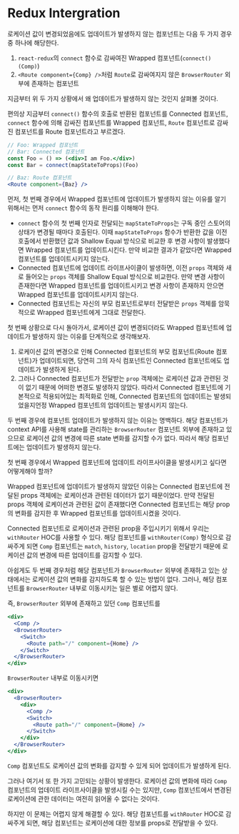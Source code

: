 # Redux Intergration

로케이션 값이 변경되었음에도 업데이트가 발생하지 않는 컴포넌트는 다음 두 가지 경우 중 하나에 해당한다.

1. `react-redux`의 `connect` 함수로 감싸여진 Wrapped 컴포넌트(`connect()(Comp)`)
2. `<Route component={Comp} />`처럼 `Route`로 감싸여지지 않은 `BrowserRouter` 외부에 존재하는 컴포넌트

지금부터 위 두 가지 상황에서 왜 업데이트가 발생하지 않는 것인지 살펴볼 것이다.

편의상 지금부터 `connect()` 함수의 호출로 반환된 컴포넌트를 Connected 컴포넌트, `connect` 함수에 의해 감싸진 컴포넌트를 Wrapped 컴포넌트, `Route` 컴포넌트로 감싸진 컴포넌트를 Route 컴포넌트라고 부르겠다.

```jsx
// Foo: Wrapped 컴포넌트
// Bar: Connected 컴포넌트
const Foo = () => (<div>I am Foo.</div>)
const Bar = connect(mapStateToProps)(Foo)

// Baz: Route 컴포넌트
<Route component={Baz} />
```

먼저, 첫 번째 경우에서 Wrapped 컴포넌트에 업데이트가 발생하지 않는 이유를 알기 위해서는 먼저 `connect` 함수의 동작 원리를 이해해야 한다.

* `connect` 함수의 첫 번째 인자로 전달되는 `mapStateToProps`는 구독 중인 스토어의 상태가 변경될 때마다 호출된다. 이때 `mapStateToProps` 함수가 반환한 값을 이전 호출에서 반환했던 값과 Shallow Equal 방식으로 비교한 후 변경 사항이 발생했다면 Wrapped 컴포넌트를 업데이트시킨다. 만약 비교한 결과가 같았다면 Wrapped 컴포넌트를 업데이트시키지 않는다.
* Connected 컴포넌트에 업데이트 라이프사이클이 발생하면, 이전 `props` 객체와 새로 들어오는 `props` 객체를 Shallow Equal 방식으로 비교한다. 만약 변경 사항이 존재한다면 Wrapped 컴포넌트를 업데이트시키고 변경 사항이 존재하지 안으면 Wrapped 컴포넌트를 업데이트시키지 않는다.
* Connected 컴포넌트는 자신의 부모 컴포넌트로부터 전달받은 `props` 객체를 암묵적으로 Wrapped 컴포넌트에게 그대로 전달한다.

첫 번째 상황으로 다시 돌아가서, 로케이션 값이 변경되더라도 Wrapped 컴포넌트에 업데이트가 발생하지 않는 이유를 단계적으로 생각해보자.

1. 로케이션 값의 변경으로 인해 Connected 컴포넌트의 부모 컴포넌트(Route 컴포넌트)가 업데이트되면, 당연히 그의 자식 컴포넌트인 Connected 컴포넌트에도 업데이트가 발생하게 된다.
2. 그러나 Connected 컴포넌트가 전달받는 `prop` 객체에는 로케이션 값과 관련된 것이 없기 때문에 어떠한 변경도 발생하지 않았다. 따라서 Connected 컴포넌트에 기본적으로 적용되어있는 최적화로 인해, Connected 컴포넌트의 업데이트는 발생되었을지언정 Wrapped 컴포넌트의 업데이트는 발생시키지 않는다.

두 번째 경우에 컴포넌트 업데이트가 발생하지 않는 이유는 명백하다. 해당 컴포넌트가 context API를 사용해 state를 관리하는 `BrowserRouter` 컴포넌트 외부에 존재하고 있으므로 로케이션 값의 변경에 따른 state 변화를 감지할 수가 없다. 따라서 해당 컴포넌트에는 업데이트가 발생하지 않는다.

첫 번째 경우에서 Wrapped 컴포넌트에 업데이트 라이프사이클을 발생시키고 싶다면 어떻게해야 할까?

Wrapped 컴포넌트에 업데이트가 발생하지 않았던 이유는 Connected 컴포넌트에 전달된 props 객체에는 로케이션과 관련된 데이터가 없기 때문이었다. 만약 전달된 props 객체에 로케이션과 관련된 값이 존재했다면 Connected 컴포넌트는 해당 prop의 변화를 감지한 후 Wrapped 컴포넌트를 업데이트시켰을 것이다.

Connected 컴포넌트로 로케이션과 관련된 prop을 주입시키기 위해서 우리는 `withRouter` HOC를 사용할 수 있다. 해당 컴포넌트를 `withRouter(Comp)` 형식으로 감싸주게 되면 `Comp` 컴포넌트는 `match`, `history`, `location` prop을 전달받기 때문에 로케이션 값의 변경에 따른 업데이트를 감지할 수 있다.

아쉽게도 두 번째 경우처럼 해당 컴포넌트가 `BrowserRouter` 외부에 존재하고 있는 상태에서는 로케이션 값의 변화를 감지하도록 할 수 있는 방법이 없다. 그러나, 해당 컴포넌트를 `BrowserRouter` 내부로 이동시키는 일은 별로 어렵지 않다.

즉, `BrowserRouter` 외부에 존재하고 있던 `Comp` 컴포넌트를

```jsx
<div>
  <Comp />
  <BrowserRouter>
    <Switch>
      <Route path="/" component={Home} />
    </Switch>
  </BrowserRouter>
</div>
```

`BrowserRouter` 내부로 이동시키면

```jsx
<div>
  <BrowserRouter>
    <div>
      <Comp />
      <Switch>
        <Route path="/" component={Home} />
      </Switch>
    </div>
  </BrowserRouter>
</div>
```

`Comp` 컴포넌트도 로케이션 값의 변화를 감지할 수 있게 되어 업데이트가 발생하게 된다.

그러나 여기서 또 한 가지 고민되는 상황이 발생한다. 로케이션 값의 변화에 따라 `Comp` 컴포넌트의 업데이트 라이프사이클을 발생시킬 수는 있지만, `Comp` 컴포넌트에서 변경된 로케이션에 관한 데이터는 여전히 읽어올 수 없다는 것이다.

하지만 이 문제는 어렵지 않게 해결할 수 있다. 해당 컴포넌트를 `withRouter` HOC로 감싸주게 되면, 해당 컴포넌트는 로케이션에 대한 정보를 props로 전달받을 수 있다.




